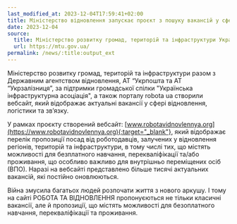 ```yaml
---
last_modified_at: 2023-12-04T17:59:41+02:00
title: Міністерство відновлення запускає проєкт з пошуку вакансій у сфері відбудови
date: 2023-12-04
source:
  title: Міністерство розвитку громад, територій та інфраструктури України
  url: https://mtu.gov.ua/
permalink: /news/:title:output_ext
---
```


Міністерство розвитку громад, територій та інфраструктури разом з Державним агентством відновлення, АТ “Укрпошта та АТ “Укрзалізниця”, за підтримки громадської спілки "Українська інфраструктурна асоціація", а також порталу robota ua створили вебсайт, який відображає актуальні вакансії у сфері відновлення, логістики та звʼязку.

У рамках проєкту створений вебсайт: [www.robotavidnovlennya.org](https://www.robotavidnovlennya.org){:target="_blank"}, який відображає перелік пропозиції посад від роботодавців, залучених у відновлення регіонів, територій та інфраструктури, в тому числі тих, що містять можливості для безплатного навчання, перекваліфікації та/або проживання, що особливо важливо для внутрішньо переміщених осіб (ВПО). Наразі на вебсайті представлено більше тисячі актуальних вакансій, які постійно оновлюються.

Війна змусила багатьох людей розпочати життя з нового аркушу. І тому на сайті РОБОТА ТА ВІДНОВЛЕННЯ пропонуєються не тільки класичні вакансії, але й пропозиції, що містять можливості для безоплатного навчання, перекваліфікації та проживання.
